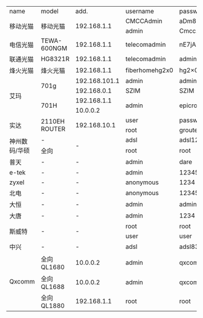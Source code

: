 <table>
	<tr>
		<td>name</td>
		<td>model</td>
		<td>add.</td>
		<td>username</td>
		<td>password</td>
		<td>notes</td>
	</tr>
	<tr>
		<td rowspan="2">移动光猫</td>
		<td rowspan="2">移动光猫</td>
		<td rowspan="2">192.168.1.1</td>
		<td>CMCCAdmin</td>
		<td>aDm8H%MdA</td>
		<td rowspan="2">-</td>
	</tr>
	<tr>
		<td>admin</td>
		<td>Cmcc10086#</td>
	</tr>
	<tr>
		<td>电信光猫</td>
		<td>TEWA-600NGM</td>
		<td>192.168.1.1</td>
		<td>telecomadmin</td>
		<td>nE7jA%5m</td>
		<td>-</td>
	</tr>
	<tr>
		<td>联通光猫</td>
		<td>HG8321R</td>
		<td>192.168.1.1</td>
		<td>telecomadmin</td>
		<td>admintelecom</td>
		<td>-</td>
	</tr>
	<tr>
		<td>烽火光猫</td>
		<td>烽火光猫</td>
		<td>192.168.1.1</td>
		<td>fiberhomehg2x0</td>
		<td>hg2×0</td>
		<td>-</td>
	</tr>
	<tr>
		<td rowspan="4">艾玛</td>
		<td rowspan="2">701g</td>
		<td>192.168.101.1</td>
		<td>admin</td>
		<td>admin</td>
		<td rowspan="2">-</td>
	</tr>
	<tr>
		<td>192.168.0.1</td>
		<td>SZIM</td>
		<td>SZIM</td>
	</tr>
	<tr>
		<td rowspan="2">701H</td>
		<td>192.168.1.1</td>
		<td rowspan="2">admin</td>
		<td rowspan="2">epicrouter</td>
		<td rowspan="2">-</td>
	</tr>
	<tr>
		<td>10.0.0.2</td>
	</tr>
	<tr>
		<td rowspan="2">实达</td>
		<td rowspan="2">2110EH ROUTER</td>
		<td rowspan="2">192.168.10.1</td>
		<td>user</td>
		<td>password</td>
		<td rowspan="2">-</td>
	</tr>
	<tr>
		<td>root</td>
		<td>grouter</td>
	</tr>
	<tr>
		<td rowspan="2">神州数码/华硕</td>
		<td>-</td>
		<td rowspan="2">-</td>
		<td>adsl</td>
		<td>adsl1234</td>
		<td rowspan="2">-</td>
	</tr>
	<tr>
		<td>全向</td>
		<td>root</td>
		<td>root</td>
	</tr>
	<tr>
		<td>普天</td>
		<td>-</td>
		<td>-</td>
		<td>admin</td>
		<td>dare</td>
		<td>-</td>
	</tr>
	<tr>
		<td>e-tek</td>
		<td>-</td>
		<td>-</td>
		<td>admin</td>
		<td>12345</td>
		<td>-</td>
	</tr>
	<tr>
		<td>zyxel</td>
		<td>-</td>
		<td>-</td>
		<td>anonymous</td>
		<td>1234</td>
		<td>-</td>
	</tr>
	<tr>
		<td>北电</td>
		<td>-</td>
		<td>-</td>
		<td>anonymous</td>
		<td>12345</td>
		<td>-</td>
	</tr>
	<tr>
		<td>大恒</td>
		<td>-</td>
		<td>-</td>
		<td>admin</td>
		<td>admin</td>
		<td>-</td>
	</tr>
	<tr>
		<td>大唐</td>
		<td>-</td>
		<td>-</td>
		<td>admin</td>
		<td>1234</td>
		<td>-</td>
	</tr>
	<tr>
		<td rowspan="2">斯威特</td>
		<td rowspan="2">-</td>
		<td rowspan="2">-</td>
		<td>root</td>
		<td>root</td>
		<td rowspan="2">-</td>
	</tr>
	<tr>
		<td>user</td>
		<td>user</td>
	</tr>
	<tr>
		<td>中兴</td>
		<td>-</td>
		<td>-</td>
		<td>adsl</td>
		<td>adsl831</td>
		<td>-</td>
	</tr>
	<tr>
		<td rowspan="3">Qxcomm</td>
		<td>全向QL1680</td>
		<td>10.0.0.2</td>
		<td>admin</td>
		<td>qxcomm1680</td>
		<td>管理员密码:qxcommsupport</td>
	</tr>
	<tr>
		<td>全向QL1688</td>
		<td>10.0.0.2</td>
		<td>admin</td>
		<td>qxcomm1688</td>
		<td>-</td>
	</tr>
	<tr>
		<td>全向QL1880</td>
		<td>192.168.1.1</td>
		<td>root</td>
		<td>root</td>
		<td>-</td>
	</tr>
</table>
